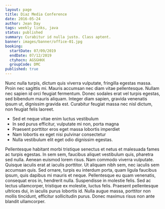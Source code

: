 ```yaml
---
layout: page
title: Diaz Media Conference
date: 2016-05-24
author: Jean Day
tags: weekly links, java
status: published
summary: Curabitur id nulla justo. Class aptent.
banner: images/banner/office-01.jpg
booking:
  startDate: 07/09/2019
  endDate: 07/12/2019
  ctyhocn: AGSGHHX
  groupCode: DMC
published: true
---
```

Nunc nulla turpis, dictum quis viverra vulputate, fringilla egestas massa. Proin nec sagittis mi. Mauris accumsan nec diam vitae pellentesque. Nullam nec sapien id orci feugiat fermentum. Donec sodales erat vel turpis egestas, sed bibendum mauris aliquam. Integer diam sapien, gravida venenatis ipsum ut, dignissim gravida est. Curabitur feugiat massa nec nisl dictum, non feugiat felis laoreet.

* Sed et neque vitae enim luctus vestibulum
* In sed purus efficitur, vulputate mi non, porta magna
* Praesent porttitor eros eget massa lobortis imperdiet
* Nam lobortis ex eget nisi pulvinar consectetur
* Nulla vestibulum elit eget odio dignissim egestas.

Pellentesque habitant morbi tristique senectus et netus et malesuada fames ac turpis egestas. In sem sem, faucibus aliquet vestibulum quis, pharetra sed nulla. Aenean euismod lorem risus. Nam commodo viverra vulputate. Quisque iaculis erat at iaculis porttitor. Ut aliquam nibh sem, nec iaculis sem accumsan quis. Sed ornare, turpis eu interdum porta, quam ligula faucibus ipsum, quis dapibus mi mauris et neque. Pellentesque eu quam venenatis, consequat eros in, hendrerit nulla. Suspendisse in molestie felis. Sed ac lectus ullamcorper, tristique ex molestie, luctus felis. Praesent pellentesque ultrices dui, in iaculis purus lobortis id. Nulla augue massa, porttitor non mollis tincidunt, efficitur sollicitudin purus. Donec maximus risus non ante blandit ullamcorper.
